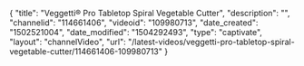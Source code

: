 {
    "title": "Veggetti&reg; Pro Tabletop Spiral Vegetable Cutter",
    "description": "",
    "channelid": "114661406",
    "videoid": "109980713",
    "date_created": "1502521004",
    "date_modified": "1504292493",
    "type": "captivate",
    "layout": "channelVideo",
    "url": "\/latest-videos\/veggetti-pro-tabletop-spiral-vegetable-cutter\/114661406-109980713"
}